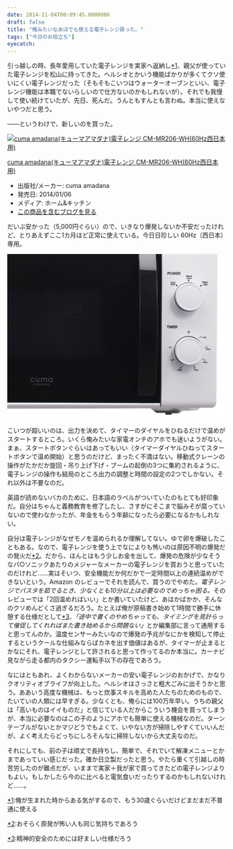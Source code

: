 ```yaml
---
date: 2014-11-04T00:09:45.0000000
draft: false
title: "俺みたいなあほでも使える電子レンジ買った。"
tags: ["今日のお役立ち"]
eyecatch: 
---
```

<p>引っ越しの時、長年愛用していた電子レンジを実家へ返納し<a href="#f-3b6b7e53" name="fn-3b6b7e53" title="俺が生まれた時からある気がするので、もう30歳ぐらいだけどまだまだ不普通に使える">*1</a>、親父が使っていた電子レンジを松山に持ってきた。ヘルシオとかいう機能ばかりが多くてクソ使いにくい電子レンジだった（そもそもこいつはウォーターオーブンといい、電子レンジ機能は本職でないらしいので仕方ないのかもしれないが）。それでも我慢して使い続けていたが、先日、死んだ。うんともすんとも言わぬ。本当に使えないやつだと思う。</p><p>――というわけで、新しいのを買った。</p><p><div class="hatena-asin-detail"><a href="http://www.amazon.co.jp/exec/obidos/ASIN/B00HIZWSZU/bestylesnet-22/"><img src="http://ecx.images-amazon.com/images/I/316D16x8SgL._SL160_.jpg" class="hatena-asin-detail-image" alt="cuma amadana(キューマアマダナ)電子レンジ CM-MR206-WH(60Hz西日本用)" title="cuma amadana(キューマアマダナ)電子レンジ CM-MR206-WH(60Hz西日本用)"></a><div class="hatena-asin-detail-info"><p class="hatena-asin-detail-title"><a href="http://www.amazon.co.jp/exec/obidos/ASIN/B00HIZWSZU/bestylesnet-22/">cuma amadana(キューマアマダナ)電子レンジ CM-MR206-WH(60Hz西日本用)</a></p><ul><li><span class="hatena-asin-detail-label">出版社/メーカー:</span> cuma amadana</li><li><span class="hatena-asin-detail-label">発売日:</span> 2014/01/06</li><li><span class="hatena-asin-detail-label">メディア:</span> ホーム&キッチン</li><li><a href="http://d.hatena.ne.jp/asin/B00HIZWSZU/bestylesnet-22" target="_blank">この商品を含むブログを見る</a></li></ul></div><div class="hatena-asin-detail-foot"></div></div></p><p>だいぶ安かった（5,000円ぐらい）ので、いきなり爆発しないか不安だったけれど、とりあえずここ1カ月ほど正常に使えている。今日日珍しい 60Hz（西日本）専用。</p><p><span itemscope itemtype="http://schema.org/Photograph"><img src="20141103234514.png" alt="f:id:daruyanagi:20141103234514p:plain" title="f:id:daruyanagi:20141103234514p:plain" class="hatena-fotolife" itemprop="image"></span></p><p>こいつが超いいのは、出力を決めて、タイマーのダイヤルをひねるだけで温めがスタートするところ。いくら俺みたいな家電オンチのアホでも迷いようがない。まぁ、スタートボタンぐらいはあってもいい（タイマーダイヤルひねってスタートボタンで温め開始）と思うのだけど、まったく不満はない。移動式クレーンの操作がたかだか旋回・吊り上げ下げ・ブームの起倒の3つに集約されるように、電子レンジの操作も結局のところ出力の調整と時間の設定の2つでしかない。それ以外は不要なのだ。</p><p>英語が読めないバカのために、日本語のラベルがついていたのもとても好印象だ。自分はちゃんと義務教育を修了したし、さすがにそこまで脳みそが腐っていないので使わなかったが、年金をもらう年齢になったら必要になるかもしれない。</p><p>自分は電子レンジがなぜモノを温められるか理解してない。ゆで卵を爆破したこともある。なので、電子レンジを使う上でなによりも怖いのは原因不明の爆発だの発火だ<a href="#f-fc6fc3be" name="fn-fc6fc3be" title="おそらく原発が怖い人も同じ気持ちであろう">*2</a>。だから、ほんとはもう少しお金を出して、爆発の危険が少なそうなパ○ソニックあたりのメジャーなメーカーの電子レンジを買おうと思っていたのだけれど……実はそいつ、安全機能だか何だかで一定時間以上の連続温めができないという。Amazon のレビューでそれを読んで、買うのでやめた。<i>電子レンジでパスタを茹でるとき、少なくとも10分以上は必要なのでめっちゃ困る。</i>そのレビューでは「2回温めればいい」とか書いていたけど、あほかばかか、そんなのクソめんどくさ過ぎるだろう。たとえば俺が原稿書き始めて1時間で勝手に休憩する仕様だとして<a href="#f-8408a148" name="fn-8408a148" title="精神的安全のためには好ましい仕様だろう">*3</a>、<i>「途中で書くのやめちゃっても、タイミングを見計らって催促してくれればまた書き始めるから問題ない」</i>とか編集部に言って通用すると思ってんのか。温度センサーみたいなので爆発の予兆がなにかを検知して停止するというクールな仕組みならばカネを出す価値はあるが、タイマーが止まるとかなにそれ、電子レンジとして許されると思って作ってるのか本当に。カーナビ見ながら走る都内のタクシー運転手以下の存在であろう。</p><p>なにはともあれ、よくわからないメーカーの安い電子レンジのおかげで、かなりクオリティオブライフが向上した。ヘルシオはさっさと粗大ごみに出そうかと思う。ああいう高度な機械は、もっと炊事スキルを高めた人たちのためのもので、たいていの人類には早すぎる。少なくとも、俺らには100万年早い。うちの親父は「高いものはイイものだ」と信じている人だからこういう機会を買ってしまうが、本当に必要なのはこの子のようにアホでも簡単に使える機械なのだ。ターンテーブルがないとかマジどうでもよくて、いやない方が掃除しやすくていいんだが、よく考えたらどっちにしろそんなに掃除しないから大丈夫なのだ。</p><p>それにしても、前の子は頑丈で長持ちし、簡単で、それでいて解凍メニューとかまであっていい感じだった。確か日立製だったと思う。やたら重くて引越しの時苦労したのが難点だが、いままで実家＋我が家で買ってきたどの電子レンジよりもよい。もしかしたら今のに比べると電気食いだったりするのかもしれないけれど……。</p>
<div class="footnote">
<p class="footnote"><a href="#fn-3b6b7e53" name="f-3b6b7e53" class="footnote-number">*1</a><span class="footnote-delimiter">:</span><span class="footnote-text">俺が生まれた時からある気がするので、もう30歳ぐらいだけどまだまだ不普通に使える</span></p>
<p class="footnote"><a href="#fn-fc6fc3be" name="f-fc6fc3be" class="footnote-number">*2</a><span class="footnote-delimiter">:</span><span class="footnote-text">おそらく原発が怖い人も同じ気持ちであろう</span></p>
<p class="footnote"><a href="#fn-8408a148" name="f-8408a148" class="footnote-number">*3</a><span class="footnote-delimiter">:</span><span class="footnote-text">精神的安全のためには好ましい仕様だろう</span></p>
</div>